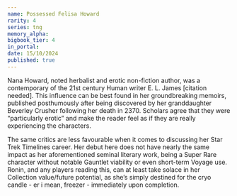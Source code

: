 ```yaml
---
name: Possessed Felisa Howard
rarity: 4
series: tng
memory_alpha:
bigbook_tier: 4
in_portal:
date: 15/10/2024
published: true
---
```


Nana Howard, noted herbalist and erotic non-fiction author, was a contemporary of the 21st century Human writer E. L. James [citation needed]. This influence can be best found in her groundbreaking memoirs, published posthumously after being discovered by her granddaughter Beverley Crusher following her death in 2370. Scholars agree that they were “particularly erotic” and make the reader feel as if they are really experiencing the characters.

The same critics are less favourable when it comes to discussing her Star Trek Timelines career. Her debut here does not have nearly the same impact as her aforementioned seminal literary work, being a Super Rare character without notable Gauntlet viability or even short-term Voyage use. Ronin, and any players reading this, can at least take solace in her Collection value/future potential, as she’s simply destined for the cryo candle - er i mean, freezer - immediately upon completion.
